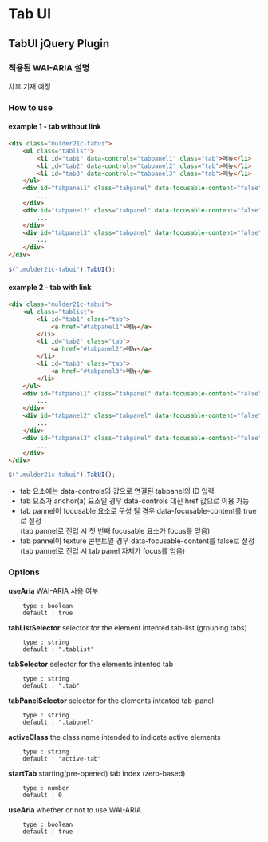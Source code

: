 Tab UI
=========================

## TabUI jQuery Plugin

### 적용된 WAI-ARIA 설명
차후 기재 예정

### How to use
#### example 1 - tab without link
```html
<div class="mulder21c-tabui">
	<ul class="tablist">
		<li id="tab1" data-controls="tabpanel1" class="tab">메뉴</li>
		<li id="tab2" data-controls="tabpanel2" class="tab">메뉴</li>
		<li id="tab3" data-controls="tabpanel3" class="tab">메뉴</li>
	</ul>
	<div id="tabpanel1" class="tabpanel" data-focusable-content="false">
		...
	</div>
	<div id="tabpanel2" class="tabpanel" data-focusable-content="false">
		...
	</div>
	<div id="tabpanel3" class="tabpanel" data-focusable-content="false">
		...
	</div>
</div>
```
```javascript
$(".mulder21c-tabui").TabUI();
```

#### example 2 - tab with link
```html
<div class="mulder21c-tabui">
	<ul class="tablist">
		<li id="tab1" class="tab">
			<a href="#tabpanel1">메뉴</a>
		</li>
		<li id="tab2" class="tab">
			<a href="#tabpanel2">메뉴</a>
		</li>
		<li id="tab3" class="tab">
			<a href="#tabpanel3">메뉴</a>
		</li>
	</ul>
	<div id="tabpanel1" class="tabpanel" data-focusable-content="false">
		...
	</div>
	<div id="tabpanel2" class="tabpanel" data-focusable-content="false">
		...
	</div>
	<div id="tabpanel3" class="tabpanel" data-focusable-content="false">
		...
	</div>
</div>
```
```javascript
$(".mulder21c-tabui").TabUI();
```
* tab 요소에는 data-controls의 값으로 연결된 tabpanel의 ID 입력 <br />
* tab 요소가 anchor(a) 요소일 경우 data-controls 대신 href 값으로 이용 가능
* tab pannel이 focusable 요소로 구성 될 경우 data-focusable-content를 true로 설정 <br />
  (tab pannel로 진입 시 첫 번째 focusable 요소가 focus를 얻음)
* tab pannel이 texture 콘텐트일 경우  data-focusable-content를 false로 설정 <br />
  (tab pannel로 진입 시 tab panel 자체가 focus를 얻음)

### Options
**useAria**
WAI-ARIA 사용 여부
```
	type : boolean
	default : true
```
**tabListSelector**
selector for the element intented tab-list (grouping tabs)
```
	type : string
	default : ".tablist"
```
**tabSelector**
selector for the elements intented tab
```
	type : string
	default : ".tab"
```
**tabPanelSelector**
selector for the elements intented tab-panel
```
	type : string
	default : ".tabpnel"
```
**activeClass**
the class name intended to indicate active elements
```
	type : string
	default : "active-tab"
```
**startTab**
starting(pre-opened) tab index (zero-based)
```
	type : number
	default : 0
```
**useAria**
whether or not to use WAI-ARIA
```
	type : boolean
	default : true
```